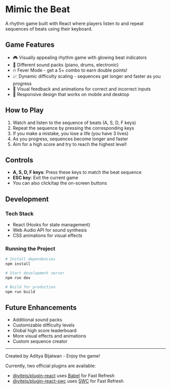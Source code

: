 # Mimic the Beat

A rhythm game built with React where players listen to and repeat sequences of beats using their keyboard.

## Game Features

- 🎮 Visually appealing rhythm game with glowing beat indicators
- 🎵 Different sound packs (piano, drums, electronic)
- 🔥 Fever Mode - get a 5+ combo to earn double points!
- 📈 Dynamic difficulty scaling - sequences get longer and faster as you progress
- 🌟 Visual feedback and animations for correct and incorrect inputs
- 📱 Responsive design that works on mobile and desktop

## How to Play

1. Watch and listen to the sequence of beats (A, S, D, F keys)
2. Repeat the sequence by pressing the corresponding keys
3. If you make a mistake, you lose a life (you have 3 lives)
4. As you progress, sequences become longer and faster
5. Aim for a high score and try to reach the highest level!

## Controls

- **A, S, D, F keys**: Press these keys to match the beat sequence
- **ESC key**: Exit the current game
- You can also click/tap the on-screen buttons

## Development

### Tech Stack

- React (Hooks for state management)
- Web Audio API for sound synthesis
- CSS animations for visual effects

### Running the Project

```bash
# Install dependencies
npm install

# Start development server
npm run dev

# Build for production
npm run build
```

## Future Enhancements

- Additional sound packs
- Customizable difficulty levels
- Global high score leaderboard
- More visual effects and animations
- Custom sequence creator

---

Created by Aditya Bijalwan - Enjoy the game!



Currently, two official plugins are available:

- [@vitejs/plugin-react](https://github.com/vitejs/vite-plugin-react/blob/main/packages/plugin-react/README.md) uses [Babel](https://babeljs.io/) for Fast Refresh
- [@vitejs/plugin-react-swc](https://github.com/vitejs/vite-plugin-react-swc) uses [SWC](https://swc.rs/) for Fast Refresh

